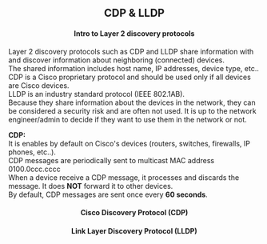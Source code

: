 <h2 align="center">CDP & LLDP</h2>

<h4 align="center">Intro to Layer 2 discovery protocols</h4>

Layer 2 discovery protocols such as CDP and LLDP share information with and discover information about neighboring (connected) devices. \
The shared information includes host name, IP addresses, device type, etc.. \
CDP is a Cisco proprietary protocol and should be used only if all devices are Cisco devices.\
LLDP is an industry standard protocol (IEEE 802.1AB). \
Because they share information about the devices in the network, they can be considered a security risk and are often not used. It is up to the network engineer/admin to decide if they want to use them in the network or not.

<b>CDP:</b> \
It is enables by default on Cisco's devices (routers, switches, firewalls, IP phones, etc..). \
CDP messages are periodically sent to multicast MAC address 0100.0ccc.cccc \
When a device receive a CDP message, it processes and discards the message. It does <b>NOT</b> forward it to other devices. \
By default, CDP messages are sent once every <b>60 seconds</b>.


<h4 align="center">Cisco Discovery Protocol (CDP)</h4>

<h4 align="center">Link Layer Discovery Protocol (LLDP)</h4>
